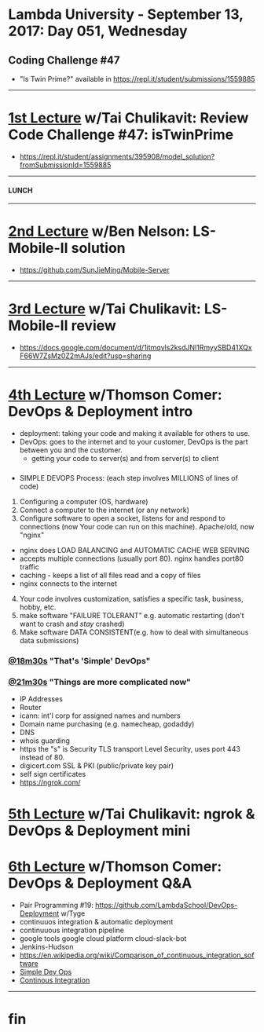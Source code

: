 # Lambda University - September 13, 2017: Day 051, Wednesday
## Coding Challenge #47
- "Is Twin Prime?" available in https://repl.it/student/submissions/1559885
***
# [1st Lecture](https://youtu.be/wNPKVuKBWxo) w/Tai Chulikavit: Review Code Challenge #47: isTwinPrime
- https://repl.it/student/assignments/395908/model_solution?fromSubmissionId=1559885

***
#### LUNCH
***
# [2nd Lecture](https://youtu.be/u2A_7eOs0nQ) w/Ben Nelson: LS-Mobile-II solution
- https://github.com/SunJieMing/Mobile-Server

***
# [3rd Lecture](NO_VIDEO_RECORDED) w/Tai Chulikavit: LS-Mobile-II review
- https://docs.google.com/document/d/1itmqvls2ksdJNl1RmyySBD41XQxF66W7ZsMz0Z2mAJs/edit?usp=sharing

***
# [4th Lecture](https://youtu.be/vIa66wXNVOc) w/Thomson Comer: DevOps & Deployment intro
- deployment: taking your code and making it available for others to use.
- DevOps: goes to the internet and to your customer, DevOps is the part between you and the customer.
  - getting your code to server(s) and from server(s) to client

### []()
- SIMPLE DEVOPS Process: (each step involves MILLIONS of lines of code)
1. Configuring a computer (OS, hardware)
2. Connect a computer to the internet (or any network)
3. Configure software to open a socket, listens for and respond to connections (now Your code can run on this machine). Apache/old, now "nginx"
  - nginx does LOAD BALANCING and AUTOMATIC CACHE WEB SERVING
  - accepts multiple connections (usually port 80). nginx handles port80 traffic
  - caching - keeps a list of all files read and a copy of files
  - nginx connects to the internet
4. Your code involves customization, satisfies a specific task, business, hobby, etc.
5. make software "FAILURE TOLERANT" e.g. automatic restarting (don't want to crash and _stay_ crashed)
6. Make software DATA CONSISTENT(e.g. how to deal with simultaneous data submissions)

### [@18m30s](https://youtu.be/vIa66wXNVOc?=18m30s) "That's 'Simple' DevOps"

### [@21m30s](https://youtu.be/vIa66wXNVOc?t=21m30s) "Things are more complicated now"
- IP Addresses
- Router
- icann: int'l corp for assigned names and numbers
- Domain name purchasing (e.g. namecheap, godaddy)
- DNS
- whois guarding
- https the "s" is Security TLS transport Level Security, uses port 443 instead of 80.
- digicert.com SSL & PKI (public/private key pair)
- self sign certificates
- https://ngrok.com/

# [5th Lecture](VIDEO_RECORDED_NOT_POSTED) w/Tai Chulikavit: ngrok & DevOps & Deployment mini
# [6th Lecture](VIDEO_RECORDED_NOT_POSTED) w/Thomson Comer: DevOps & Deployment Q&A
- Pair Programming #19: https://github.com/LambdaSchool/DevOps-Deployment w/Tyge
- continuuos integration & automatic deployment
- continuuous integration pipeline
- google tools google cloud platform cloud-slack-bot
- Jenkins-Hudson
- https://en.wikipedia.org/wiki/Comparison_of_continuous_integration_software
- [Simple Dev Ops](https://www.lucidchart.com/invitations/accept/4854f86f-f03b-4877-8b27-d6caeca774f0)
- [Continous Integration](https://www.lucidchart.com/invitations/accept/bcf25fe7-0ceb-4f5c-966b-97705455d0a3)

***
# fin
